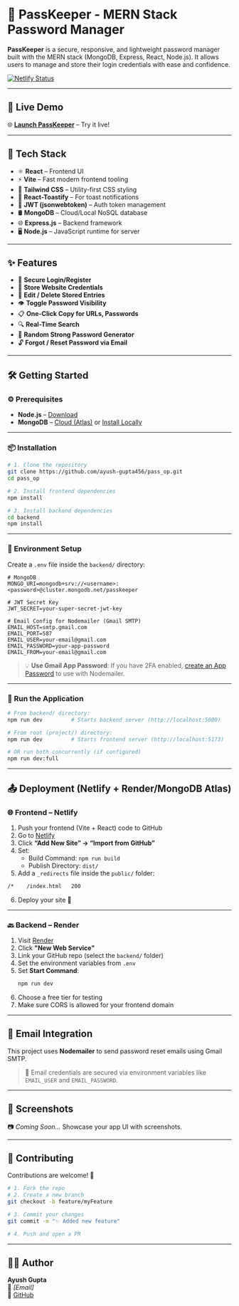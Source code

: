 
# 🔐 PassKeeper - MERN Stack Password Manager

**PassKeeper** is a secure, responsive, and lightweight password manager built with the MERN stack (MongoDB, Express, React, Node.js). It allows users to manage and store their login credentials with ease and confidence.

[![Netlify Status](https://api.netlify.com/api/v1/badges/your-netlify-badge/deploy-status)](https://passmongoop.netlify.app)

---

## 🚀 Live Demo

🌐 **[Launch PassKeeper](https://passmongoop.netlify.app)** – Try it live!

---

## 🧰 Tech Stack

- ⚛️ **React** – Frontend UI  
- ⚡ **Vite** – Fast modern frontend tooling  
- 🎨 **Tailwind CSS** – Utility-first CSS styling  
- 🔔 **React-Toastify** – For toast notifications  
- 🔐 **JWT (jsonwebtoken)** – Auth token management  
- 🛢️ **MongoDB** – Cloud/Local NoSQL database  
- 🌐 **Express.js** – Backend framework  
- 🖥️ **Node.js** – JavaScript runtime for server  

---

## ✨ Features

- 🔐 **Secure Login/Register**
- 💾 **Store Website Credentials**
- 🔁 **Edit / Delete Stored Entries**
- 👁️ **Toggle Password Visibility**
- 📋 **One-Click Copy for URLs, Passwords**
- 🔍 **Real-Time Search**
- 🔑 **Random Strong Password Generator**
- 🔓 **Forgot / Reset Password via Email**

---

## 🛠️ Getting Started

### ⚙️ Prerequisites

- **Node.js** – [Download](https://nodejs.org/)
- **MongoDB** – [Cloud (Atlas)](https://www.mongodb.com/cloud/atlas) or [Install Locally](https://www.mongodb.com/try/download/community)

---

### 📦 Installation

```bash
# 1. Clone the repository
git clone https://github.com/ayush-gupta456/pass_op.git
cd pass_op

# 2. Install frontend dependencies
npm install

# 3. Install backend dependencies
cd backend
npm install
```

---

### 🔐 Environment Setup

Create a `.env` file inside the `backend/` directory:

```env
# MongoDB
MONGO_URI=mongodb+srv://<username>:<password>@cluster.mongodb.net/passkeeper

# JWT Secret Key
JWT_SECRET=your-super-secret-jwt-key

# Email Config for Nodemailer (Gmail SMTP)
EMAIL_HOST=smtp.gmail.com
EMAIL_PORT=587
EMAIL_USER=your-email@gmail.com
EMAIL_PASSWORD=your-app-password
EMAIL_FROM=your-email@gmail.com
```

> 💡 **Use Gmail App Password**: If you have 2FA enabled, [create an App Password](https://support.google.com/accounts/answer/185833) to use with Nodemailer.

---

### 🚦 Run the Application

```bash
# From backend/ directory:
npm run dev         # Starts backend server (http://localhost:5000)

# From root (project/) directory:
npm run dev         # Starts frontend server (http://localhost:5173)

# OR run both concurrently (if configured)
npm run dev:full
```

---

## 📤 Deployment (Netlify + Render/MongoDB Atlas)

### 🌐 Frontend – Netlify

1. Push your frontend (Vite + React) code to GitHub  
2. Go to [Netlify](https://app.netlify.com/)  
3. Click **“Add New Site” → “Import from GitHub”**  
4. Set:
   - Build Command: `npm run build`  
   - Publish Directory: `dist/`  
5. Add a `_redirects` file inside the `public/` folder:

```txt
/*    /index.html   200
```

6. Deploy your site 🎉

---

### 🔙 Backend – Render

1. Visit [Render](https://render.com/)  
2. Click **"New Web Service"**  
3. Link your GitHub repo (select the `backend/` folder)  
4. Set the environment variables from `.env`  
5. Set **Start Command**:
   ```bash
   npm run dev
   ```
6. Choose a free tier for testing  
7. Make sure CORS is allowed for your frontend domain

---

## 📧 Email Integration

This project uses **Nodemailer** to send password reset emails using Gmail SMTP.

> 💬 Email credentials are secured via environment variables like `EMAIL_USER` and `EMAIL_PASSWORD`.

---

## 📸 Screenshots

📷 _Coming Soon..._ Showcase your app UI with screenshots.

---

## 🤝 Contributing

Contributions are welcome! 🙌

```bash
# 1. Fork the repo
# 2. Create a new branch
git checkout -b feature/myFeature

# 3. Commit your changes
git commit -m "✨ Added new feature"

# 4. Push and open a PR
```

---

## 👨‍💻 Author

**Ayush Gupta**  
📧 *[Email]*  
🔗 [GitHub](https://github.com/ayush-gupta456)
